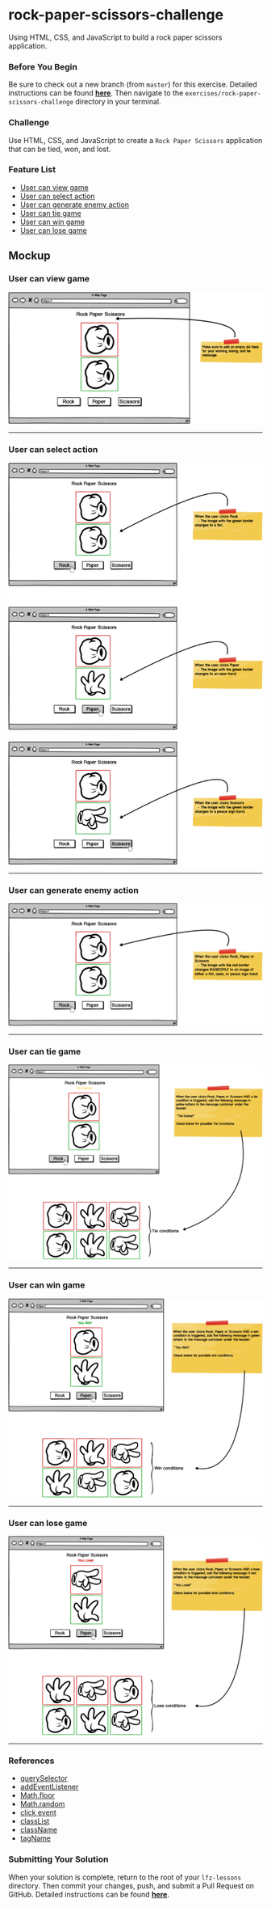 # rock-paper-scissors-challenge

Using HTML, CSS, and JavaScript to build a rock paper scissors application.

### Before You Begin

Be sure to check out a new branch (from `master`) for this exercise. Detailed instructions can be found [**here**](../../guides/before-each-exercise.md). Then navigate to the `exercises/rock-paper-scissors-challenge` directory in your terminal.

### Challenge

Use HTML, CSS, and JavaScript to create a `Rock Paper Scissors` application that can be tied, won, and lost.

### Feature List

  - [User can view game](#user-can-view-game)
  - [User can select action](#user-can-select-action)
  - [User can generate enemy action](#user-can-generate-enemy-action)
  - [User can tie game](#user-can-tie-game)
  - [User can win game](#user-can-win-game)
  - [User can lose game](#user-can-lose-game)

## Mockup

### User can view game

![User can view game](./images/user-can-view-game.png)
___
### User can select action

![User can select action](./images/user-can-select-action.png)
___
### User can generate enemy action

![User can generate enemy action](./images/user-can-generate-enemy-action.png)
___
### User can tie game

![User can tie game](./images/user-can-tie-game.png)
___
### User can win game

![User can win game](./images/user-can-win-game.png)
___
### User can lose game

![User can lose game](./images/user-can-lose-game.png)
___
### References

- [querySelector](https://developer.mozilla.org/en-US/docs/Web/API/Document/querySelector)
- [addEventListener](https://developer.mozilla.org/en-US/docs/Web/API/EventTarget/addEventListener)
- [Math.floor](https://developer.mozilla.org/en-US/docs/Web/JavaScript/Reference/Global_Objects/Math/floor)
- [Math.random](https://developer.mozilla.org/en-US/docs/Web/JavaScript/Reference/Global_Objects/Math/random)
- [click event](https://developer.mozilla.org/en-US/docs/Web/API/Element/click_event)
- [classList](https://developer.mozilla.org/en-US/docs/Web/API/Element/classList)
- [className](https://developer.mozilla.org/en-US/docs/Web/API/Element/className)
- [tagName](https://developer.mozilla.org/en-US/docs/Web/API/Element/tagName)



### Submitting Your Solution

When your solution is complete, return to the root of your `lfz-lessons` directory. Then commit your changes, push, and submit a Pull Request on GitHub. Detailed instructions can be found [**here**](../../guides/after-each-exercise.md).
